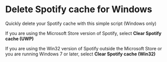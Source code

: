 # Delete Spotify cache for Windows
Quickly delete your Spotify cache with this simple script (Windows only)

If you are using the Microsoft Store version of Spotify, select **Clear Spotify cache (UWP)**

If you are using the Win32 version of Spotify outside the Microsoft Store or you are running Windows 7 or later, select **Clear Spotify cache (Win32)**
